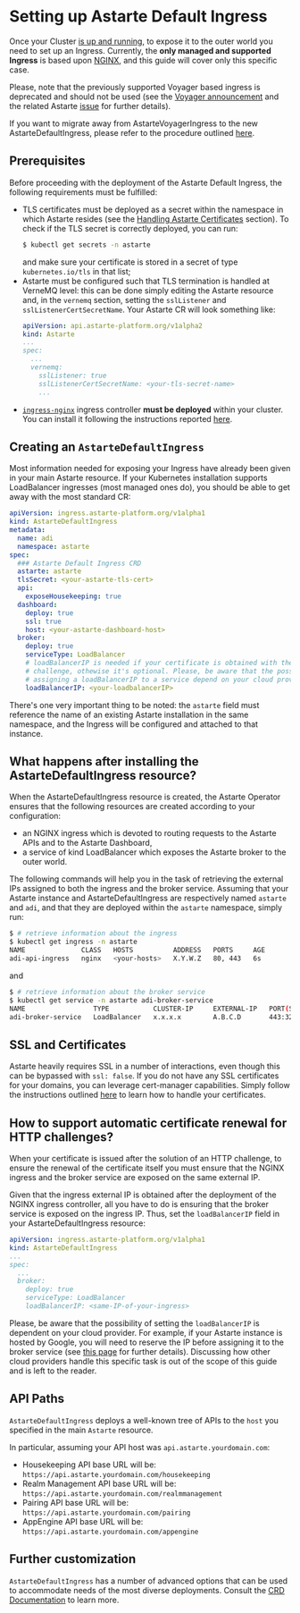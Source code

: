 # Setting up Astarte Default Ingress

Once your Cluster [is up and running](060-setup_cluster.html), to expose it to the outer world you
need to set up an Ingress. Currently, the **only managed and supported Ingress** is based upon
[NGINX](https://nginx.org/en/), and this guide will cover only this specific case.

Please, note that the previously supported Voyager based ingress is deprecated and should not be
used (see the [Voyager announcement](https://blog.byte.builders/post/voyager-v2021.09.15/) and the
related Astarte [issue](https://github.com/astarte-platform/astarte/issues/613) for further
details).

If you want to migrate away from AstarteVoyagerIngress to the new AstarteDefaultIngress, please
refer to the procedure outlined [here](066-migrate_to_astartedefaultingress.html).

## Prerequisites

Before proceeding with the deployment of the Astarte Default Ingress, the following requirements
must be fulfilled:

- TLS certificates must be deployed as a secret within the namespace in which Astarte resides (see
  the [Handling Astarte Certificates](050-handling_certificates.html) section). To check if the TLS
  secret is correctly deployed, you can run:
  ```bash
  $ kubectl get secrets -n astarte
  ```
  and make sure your certificate is stored in a secret of type `kubernetes.io/tls` in that list;
- Astarte must be configured such that TLS termination is handled at VerneMQ level: this can be done
  simply editing the Astarte resource and, in the `vernemq` section, setting the `sslListener` and
  `sslListenerCertSecretName`. Your Astarte CR will look something like:
  ```yaml
  apiVersion: api.astarte-platform.org/v1alpha2
  kind: Astarte
  ...
  spec:
    ...
    vernemq:
      sslListener: true
      sslListenerCertSecretName: <your-tls-secret-name>
      ...
  ```
- [`ingress-nginx`](https://kubernetes.github.io/ingress-nginx/) ingress controller **must be
deployed** within your cluster. You can install it following the instructions reported
[here](020-prerequisites.html#nginx).

## Creating an `AstarteDefaultIngress`

Most information needed for exposing your Ingress have already been given in your main Astarte
resource. If your Kubernetes installation supports LoadBalancer ingresses (most managed ones do),
you should be able to get away with the most standard CR:

```yaml
apiVersion: ingress.astarte-platform.org/v1alpha1
kind: AstarteDefaultIngress
metadata:
  name: adi
  namespace: astarte
spec:
  ### Astarte Default Ingress CRD
  astarte: astarte
  tlsSecret: <your-astarte-tls-cert>
  api:
    exposeHousekeeping: true
  dashboard:
    deploy: true
    ssl: true
    host: <your-astarte-dashboard-host>
  broker:
    deploy: true
    serviceType: LoadBalancer
    # loadBalancerIP is needed if your certificate is obtained with the solution of the HTTP
    # challenge, othewise it's optional. Please, be aware that the possibilities and modes for
    # assigning a loadBalancerIP to a service depend on your cloud provider.
    loadBalancerIP: <your-loadbalancerIP>
```

There's one very important thing to be noted: the `astarte` field must reference the name of an
existing Astarte installation in the same namespace, and the Ingress will be configured and attached
to that instance.

## What happens after installing the AstarteDefaultIngress resource?

When the AstarteDefaultIngress resource is created, the Astarte Operator ensures that the following
resources are created according to your configuration:
- an NGINX ingress which is devoted to routing requests to the Astarte APIs and to the Astarte
  Dashboard,
- a service of kind LoadBalancer which exposes the Astarte broker to the outer world.

The following commands will help you in the task of retrieving the external IPs assigned to both the
ingress and the broker service. Assuming that your Astarte instance and AstarteDefaultIngress are
respectively named `astarte` and `adi`, and that they are deployed within the `astarte` namespace,
simply run:

```bash
$ # retrieve information about the ingress
$ kubectl get ingress -n astarte
NAME              CLASS   HOSTS          ADDRESS   PORTS     AGE
adi-api-ingress   nginx   <your-hosts>   X.Y.W.Z   80, 443   6s
```

and

```bash
$ # retrieve information about the broker service
$ kubectl get service -n astarte adi-broker-service
NAME                 TYPE           CLUSTER-IP     EXTERNAL-IP   PORT(S)         AGE
adi-broker-service   LoadBalancer   x.x.x.x        A.B.C.D       443:32149/TCP   17s
```

## SSL and Certificates

Astarte heavily requires SSL in a number of interactions, even though this can be bypassed with
`ssl: false`. If you do not have any SSL certificates for your domains, you can leverage
cert-manager capabilities. Simply follow the instructions outlined
[here](050-handling_certificates.html) to learn how to handle your certificates.

## How to support automatic certificate renewal for HTTP challenges?

When your certificate is issued after the solution of an HTTP challenge, to ensure the renewal of
the certificate itself you must ensure that the NGINX ingress and the broker service are exposed on
the same external IP.

Given that the ingress external IP is obtained after the deployment of the NGINX ingress controller,
all you have to do is ensuring that the broker service is exposed on the ingress IP. Thus, set the
`loadBalancerIP` field in your AstarteDefaultIngress resource:

```yaml
apiVersion: ingress.astarte-platform.org/v1alpha1
kind: AstarteDefaultIngress
...
spec:
  ...
  broker:
    deploy: true
    serviceType: LoadBalancer
    loadBalancerIP: <same-IP-of-your-ingress>
```

Please, be aware that the possibility of setting the `loadBalancerIP` is dependent on your cloud
provider. For example, if your Astarte instance is hosted by Google, you will need to reserve the IP
before assigning it to the broker service (see [this
page](https://cloud.google.com/compute/docs/ip-addresses/reserve-static-external-ip-address#promote_ephemeral_ip)
for further details). Discussing how other cloud providers handle this specific task is out of the
scope of this guide and is left to the reader.

## API Paths

`AstarteDefaultIngress` deploys a well-known tree of APIs to the `host` you specified in the main
`Astarte` resource.

In particular, assuming your API host was `api.astarte.yourdomain.com`:

* Housekeeping API base URL will be: `https://api.astarte.yourdomain.com/housekeeping`
* Realm Management API base URL will be: `https://api.astarte.yourdomain.com/realmmanagement`
* Pairing API base URL will be: `https://api.astarte.yourdomain.com/pairing`
* AppEngine API base URL will be: `https://api.astarte.yourdomain.com/appengine`

## Further customization

`AstarteDefaultIngress` has a number of advanced options that can be used to accommodate needs of
the most diverse deployments. Consult the [CRD
Documentation](https://github.com/astarte-platform/astarte-kubernetes-operator/blob/v1.0.2/config/crd/bases/ingress.astarte-platform.org_astartedefaultingresses.yaml)
to learn more.

